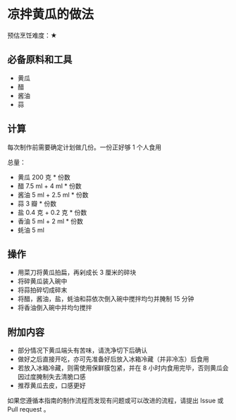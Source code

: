 # 凉拌黄瓜的做法

预估烹饪难度：★

## 必备原料和工具

* 黄瓜
* 醋
* 酱油
* 蒜

## 计算

每次制作前需要确定计划做几份。一份正好够 1 个人食用

总量：

* 黄瓜 200 克 * 份数
* 醋 7.5 ml + 4 ml * 份数
* 酱油 5 ml + 2.5 ml * 份数
* 蒜 3 瓣 * 份数
* 盐 0.4 克 + 0.2 克 * 份数
* 香油 5 ml + 2 ml * 份数
* 蚝油 5 ml

## 操作

* 用菜刀将黄瓜拍扁，再剁成长 3 厘米的碎块
* 将碎黄瓜装入碗中
* 将蒜拍碎切成碎末
* 将醋，酱油，盐，蚝油和蒜依次倒入碗中搅拌均匀并腌制 15 分钟
* 将香油倒入碗中并均匀搅拌

## 附加内容

* 部分情况下黄瓜端头有苦味，请洗净切下后确认
* 做好之后直接开吃，亦可先准备好后放入冰箱冷藏（并非冷冻）后食用
* 若放入冰箱冷藏，则需使用保鲜膜包紧，并在 8 小时内食用完毕，否则黄瓜会因过度腌制失去清脆口感
* 推荐黄瓜去皮，口感更好

如果您遵循本指南的制作流程而发现有问题或可以改进的流程，请提出 Issue 或 Pull request 。
